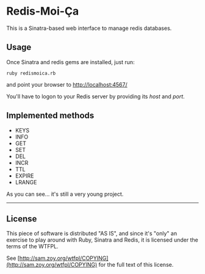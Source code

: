# Redis-Moi-Ça

This is a Sinatra-based web interface to manage redis databases.

## Usage

Once Sinatra and redis gems are installed, just run:

    ruby redismoica.rb

and point your browser to [http://localhost:4567/](http://localhost:4567/)

You'll have to logon to your Redis server by providing its *host* and *port*.

## Implemented methods

* KEYS
* INFO
* GET
* SET
* DEL
* INCR
* TTL
* EXPIRE
* LRANGE

As you can see... it's still a very young project.

----

## License

This piece of software is distributed "AS IS", and since it's "only" an exercise
to play around with Ruby, Sinatra and Redis, it is licensed under the terms of
the WTFPL.

See [http://sam.zoy.org/wtfpl/COPYING](http://sam.zoy.org/wtfpl/COPYING) for the
full text of this license.
